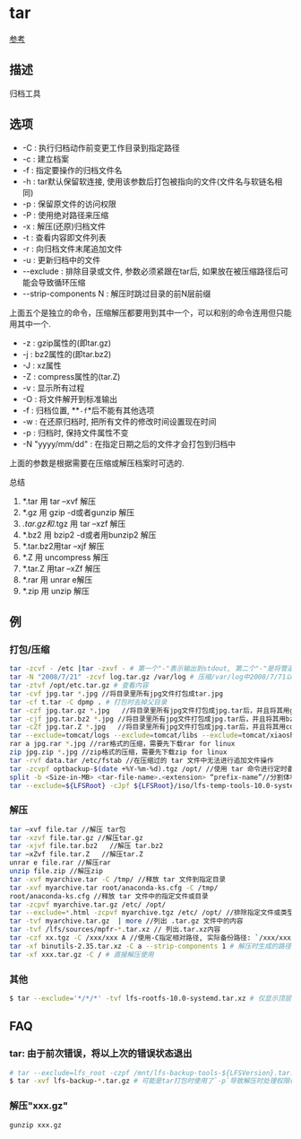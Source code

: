 # tar

[参考](https://linux.cn/article-7802-1.html)

## 描述

归档工具

## 选项

- -C : 执行归档动作前变更工作目录到指定路径
- -c : 建立档案
- -f : 指定要操作的归档文件名
- -h : tar默认保留软连接, 使用该参数后打包被指向的文件(文件名与软链名相同)
- -p : 保留原文件的访问权限
- -P : 使用绝对路径来压缩
- -x : 解压(还原)归档文件
- -t : 查看内容即文件列表
- -r : 向归档文件末尾追加文件
- -u : 更新归档中的文件
- --exclude : 排除目录或文件, 参数必须紧跟在tar后, 如果放在被压缩路径后可能会导致循环压缩
- --strip-components N : 解压时跳过目录的前N层前缀

上面五个是独立的命令，压缩解压都要用到其中一个，可以和别的命令连用但只能用其中一个.

- -z : gzip属性的(即tar.gz)
- -j : bz2属性的(即tar.bz2)
- -J : xz属性
- -Z : compress属性的(tar.Z)
- -v : 显示所有过程
- -O : 将文件解开到标准输出
- -f : 归档位置, **`-f`*后不能有其他选项
- -w : 在还原归档时, 把所有文件的修改时间设置现在时间
- -p : 归档时, 保持文件属性不变
- -N "yyyy/mm/dd" : 在指定日期之后的文件才会打包到归档中

上面的参数是根据需要在压缩或解压档案时可选的.

总结

1. *.tar 用 tar –xvf 解压
2. *.gz 用 gzip -d或者gunzip 解压
3. *.tar.gz和*.tgz 用 tar –xzf 解压
4. *.bz2 用 bzip2 -d或者用bunzip2 解压
5. *.tar.bz2用tar –xjf 解压
6. *.Z 用 uncompress 解压
7. *.tar.Z 用tar –xZf 解压
8. *.rar 用 unrar e解压
9. *.zip 用 unzip 解压

## 例

### 打包/压缩

```bash
tar -zcvf - /etc |tar -zxvf - # 第一个"-"表示输出到stdout, 第二个"-"是将管道传入的信息作为解压的数据来源
tar -N "2008/7/21" -zcvf log.tar.gz /var/log # 压缩/var/log中2008/7/71以后的文件
tar -ztvf /opt/etc.tar.gz # 查看内容
tar -cvf jpg.tar *.jpg //将目录里所有jpg文件打包成tar.jpg
tar -cf t.tar -C dpmp . # 打包时去掉父目录
tar -czf jpg.tar.gz *.jpg   //将目录里所有jpg文件打包成jpg.tar后，并且将其用gzip压缩，生成一个gzip压缩过的包，命名为jpg.tar.gz
tar -cjf jpg.tar.bz2 *.jpg //将目录里所有jpg文件打包成jpg.tar后，并且将其用bzip2压缩，生成一个bzip2压缩过的包，命名为jpg.tar.bz2
tar -cZf jpg.tar.Z *.jpg   //将目录里所有jpg文件打包成jpg.tar后，并且将其用compress压缩，生成一个umcompress压缩过的包，命名为jpg.tar.Z
tar --exclude=tomcat/logs --exclude=tomcat/libs --exclude=tomcat/xiaoshan.txt -zcvf tomcat.tar.gz tomcat # 排除logs和libs两个目录及文件xiaoshan.txt
rar a jpg.rar *.jpg //rar格式的压缩，需要先下载rar for linux
zip jpg.zip *.jpg //zip格式的压缩，需要先下载zip for linux
tar -rvf data.tar /etc/fstab //在压缩过的 tar 文件中无法进行追加文件操作
tar -zcvpf optbackup-$(date +%Y-%m-%d).tgz /opt/ //使用 tar 命令进行定时备份
split -b <Size-in-MB> <tar-file-name>.<extension> “prefix-name”//分割体积庞大的 tar 文件为多份小文件
tar --exclude=${LFSRoot} -cJpf ${LFSRoot}/iso/lfs-temp-tools-10.0-systemd-rc1.tar.xz . # tar.xz
```

### 解压

```bash
tar –xvf file.tar //解压 tar包
tar -xzvf file.tar.gz //解压tar.gz
tar -xjvf file.tar.bz2   //解压 tar.bz2
tar –xZvf file.tar.Z   //解压tar.Z
unrar e file.rar //解压rar
unzip file.zip //解压zip
tar -xvf myarchive.tar -C /tmp/ //释放 tar 文件到指定目录
tar -xvf myarchive.tar root/anaconda-ks.cfg -C /tmp/
root/anaconda-ks.cfg //释放 tar 文件中的指定文件或目录
tar -zcpvf myarchive.tar.gz /etc/ /opt/
tar --exclude=*.html -zcpvf myarchive.tgz /etc/ /opt/ //排除指定文件或类型后创建 tar 文件
tar -tvf myarchive.tar.gz  | more //列出 .tar.gz 文件中的内容
tar -tvf /lfs/sources/mpfr-*.tar.xz // 列出.tar.xz内容
tar -czf xx.tgz -C /xxx/xxx A //使用-C指定相对路径, 实际备份路径: `/xxx/xxx/A`
tar -xf binutils-2.35.tar.xz -C a --strip-components 1 # 解压时生成的路径不包括父目录`binutils-2.35`
tar -xf xxx.tar.gz -C / # 直接解压使用
```

### 其他
```bash
$ tar --exclude='*/*/*' -tvf lfs-rootfs-10.0-systemd.tar.xz # 仅显示顶层文件
```

## FAQ
### tar: 由于前次错误，将以上次的错误状态退出
```bash
# tar --exclude=lfs_root -czpf /mnt/lfs-backup-tools-${LFSVersion}.tar.gz .
$ tar -xvf lfs-backup-*.tar.gz # 可能是tar打包时使用了`-p`导致解压时处理权限(比如这里的解压后需恢复root权限)出错, 添加`sudo`后不报错
```

### 解压"xxx.gz"
`gunzip xxx.gz`